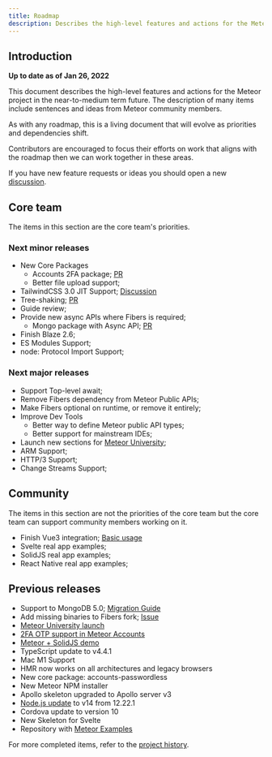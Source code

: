 ```yaml
---
title: Roadmap
description: Describes the high-level features and actions for the Meteor project in the near-to-medium term future.
---
```


## Introduction

**Up to date as of Jan 26, 2022**

This document describes the high-level features and actions for the Meteor project in the near-to-medium term future. The description of many items include sentences and ideas from Meteor community members.

As with any roadmap, this is a living document that will evolve as priorities and dependencies shift.

Contributors are encouraged to focus their efforts on work that aligns with the roadmap then we can work together in these areas.

If you have new feature requests or ideas you should open a new [discussion](https://github.com/meteor/meteor/discussions/new).

## Core team

The items in this section are the core team's priorities.

### Next minor releases 

- New Core Packages
  - Accounts 2FA package; [PR](https://github.com/meteor/meteor/pull/11818)
  - Better file upload support;
- TailwindCSS 3.0 JIT Support; [Discussion](https://github.com/meteor/meteor/discussions/11804)
- Tree-shaking; [PR](https://github.com/meteor/meteor/pull/11164)
- Guide review;
- Provide new async APIs where Fibers is required;
  - Mongo package with Async API; [PR](https://github.com/meteor/meteor/pull/11605)
- Finish Blaze 2.6;
- ES Modules Support;
- node: Protocol Import Support;

### Next major releases

- Support Top-level await;
- Remove Fibers dependency from Meteor Public APIs;
- Make Fibers optional on runtime, or remove it entirely;
- Improve Dev Tools
  - Better way to define Meteor public API types;
  - Better support for mainstream IDEs;
- Launch new sections for [Meteor University](https://university.meteor.com/);
- ARM Support;
- HTTP/3 Support;
- Change Streams Support;

## Community

The items in this section are not the priorities of the core team but the core team can support community members working on it.

- Finish Vue3 integration; [Basic usage](https://github.com/meteor-vue/meteor-vue3/tree/main/packages/vue3#vuejsvue3)
- Svelte real app examples; 
- SolidJS real app examples;
- React Native real app examples;

## Previous releases
- Support to MongoDB 5.0; [Migration Guide](https://guide.meteor.com/2.6-migration.html)
- Add missing binaries to Fibers fork; [Issue](https://github.com/meteor/meteor/issues/11791)
- [Meteor University launch](https://university.meteor.com/)
- [2FA OTP support in Meteor Accounts](https://forums.meteor.com/t/2fa-otp-support-in-meteor-accounts-meteor-cloud/57248)
- [Meteor + SolidJS demo](https://github.com/edemaine/solid-meteor-demo)
- TypeScript update to v4.4.1
- Mac M1 Support
- HMR now works on all architectures and legacy browsers
- New core package: accounts-passwordless
- New Meteor NPM installer
- Apollo skeleton upgraded to Apollo server v3
- [Node.js update](https://docs.meteor.com/changelog.html#v2320210624) to v14 from 12.22.1
- Cordova update to version 10
- New Skeleton for Svelte
- Repository with [Meteor Examples](https://github.com/meteor/examples)

For more completed items, refer to the [project history](https://github.com/meteor/meteor/blob/devel/History.md).
